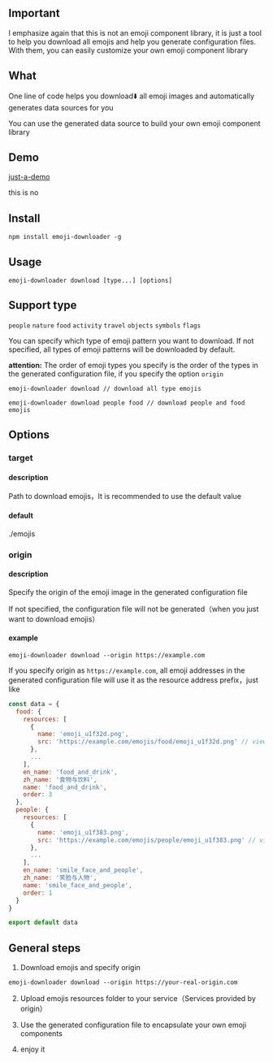 ## Important

I emphasize again that this is not an emoji component library, it is just a tool to help you download all emojis and help you generate configuration files. With them, you can easily customize your own emoji component library

## What

One line of code helps you download:arrow_down: all emoji images and automatically generates data sources for you

You can use the generated data source to build your own emoji component library

## Demo

[just-a-demo](https://emoji-downloader.newarray.vip)

this is no

## Install

```shell
npm install emoji-downloader -g
```

## Usage

```shell
emoji-downloader download [type...] [options]
```

## Support type

`people` `nature` `food` `activity` `travel` `objects` `symbols` `flags`

You can specify which type of emoji pattern you want to download. If not specified, all types of emoji patterns will be downloaded by default.

**attention:** The order of emoji types you specify is the order of the types in the generated configuration file, if you specify the option `origin`

```shell
emoji-downloader download // download all type emojis
```

```shell
emoji-downloader download people food // download people and food emojis
```

## Options

### target

#### description

Path to download emojis，It is recommended to use the default value

#### default

./emojis

### origin

#### description

Specify the origin of the emoji image in the generated configuration file

If not specified, the configuration file will not be generated（when you just want to download emojis）

#### example

```shell
emoji-downloader download --origin https://example.com
```

If you specify origin as `https://example.com`, all emoji addresses in the generated configuration file will use it as the resource address prefix，just like

```javascript
const data = {
  food: {
    resources: [
      {
        name: 'emoji_u1f32d.png',
        src: 'https://example.com/emojis/food/emoji_u1f32d.png' // view here
      },
      ...
    ],
    en_name: 'food_and_drink',
    zh_name: '食物与饮料',
    name: 'food_and_drink',
    order: 3
  },
  people: {
    resources: [
      {
        name: 'emoji_u1f383.png',
        src: 'https://example.com/emojis/people/emoji_u1f383.png' // view here
      },
      ...
    ],
    en_name: 'smile_face_and_people',
    zh_name: '笑脸与人物',
    name: 'smile_face_and_people',
    order: 1
  }
}

export default data
```

## General steps

1. Download emojis and specify origin

```shell
emoji-downloader download --origin https://your-real-origin.com
```

2. Upload emojis resources folder to your service（Services provided by origin）

3. Use the generated configuration file to encapsulate your own emoji components

4. enjoy it
